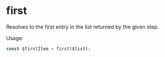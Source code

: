 # first

Resolves to the first entry in the list returned by the given step.

Usage:

```ts
const $firstItem = first($list);
```
